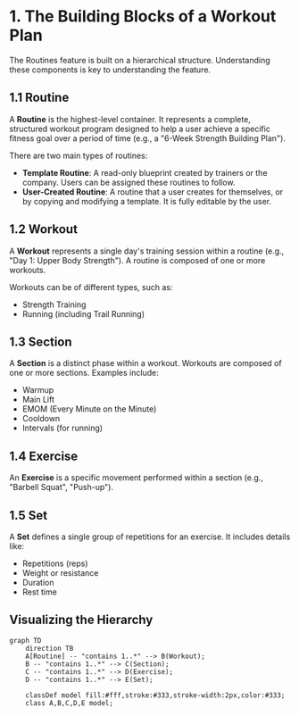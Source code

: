 # 1. The Building Blocks of a Workout Plan

The Routines feature is built on a hierarchical structure. Understanding these components is key to understanding the feature.

## 1.1 Routine
A **Routine** is the highest-level container. It represents a complete, structured workout program designed to help a user achieve a specific fitness goal over a period of time (e.g., a "6-Week Strength Building Plan").

There are two main types of routines:
- **Template Routine**: A read-only blueprint created by trainers or the company. Users can be assigned these routines to follow.
- **User-Created Routine**: A routine that a user creates for themselves, or by copying and modifying a template. It is fully editable by the user.

## 1.2 Workout
A **Workout** represents a single day's training session within a routine (e.g., "Day 1: Upper Body Strength"). A routine is composed of one or more workouts.

Workouts can be of different types, such as:
- Strength Training
- Running (including Trail Running)

## 1.3 Section
A **Section** is a distinct phase within a workout. Workouts are composed of one or more sections. Examples include:
- Warmup
- Main Lift
- EMOM (Every Minute on the Minute)
- Cooldown
- Intervals (for running)

## 1.4 Exercise
An **Exercise** is a specific movement performed within a section (e.g., "Barbell Squat", "Push-up").

## 1.5 Set
A **Set** defines a single group of repetitions for an exercise. It includes details like:
- Repetitions (reps)
- Weight or resistance
- Duration
- Rest time

## Visualizing the Hierarchy

```mermaid
graph TD
    direction TB
    A[Routine] -- "contains 1..*" --> B(Workout);
    B -- "contains 1..*" --> C(Section);
    C -- "contains 1..*" --> D(Exercise);
    D -- "contains 1..*" --> E(Set);

    classDef model fill:#fff,stroke:#333,stroke-width:2px,color:#333;
    class A,B,C,D,E model;
```
